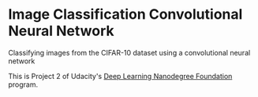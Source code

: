 # Image Classification Convolutional Neural Network
Classifying images from the CIFAR-10 dataset using a convolutional neural network

This is Project 2 of Udacity's [Deep Learning Nanodegree Foundation](https://www.udacity.com/course/deep-learning-nanodegree-foundation--nd101) program.
